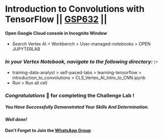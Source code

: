 # Introduction to Convolutions with TensorFlow || [GSP632](https://www.cloudskillsboost.google/course_templates/646/labs/476325) ||

#### Open Google Cloud console in Incognito Window



* *Search* Vertex AI > Workbench > User-managed-notebooks > OPEN JUPYTERLAB
### *In your Vertex Notebook, navigate to the following directory:* :-  
* training-data-analyst > self-paced-labs > learning-tensorflow > introduction_to_convolutions > CLS_Vertex_AI_Intro_to_CNN.ipynb
* Run > Run all cell



### *Congratulations* 🎉 for completing the Challenge Lab !

##### *You Have Successfully Demonstrated Your Skills And Determination.*

#### *Well done!*

#### Don't Forget to Join the [WhatsApp Group](https://chat.whatsapp.com/CcX9gXycV1lKmOjnZQCk7g) 
